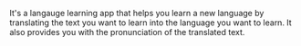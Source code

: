 It's a langauge learning app that helps you learn a new language by translating the text you want to learn into the language you want to learn. It also provides you with the pronunciation of the translated text. 